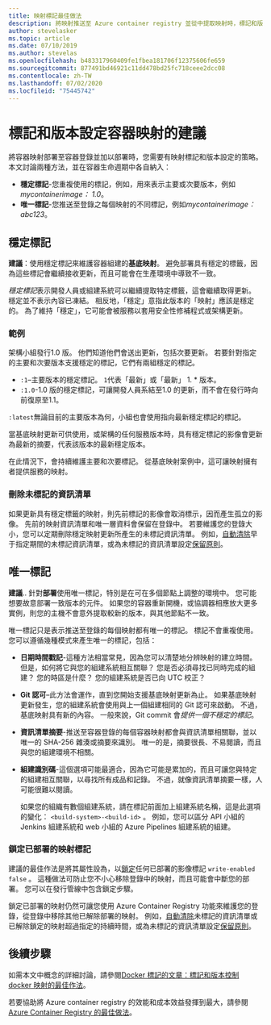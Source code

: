 ```yaml
---
title: 映射標記最佳做法
description: 將映射推送至 Azure container registry 並從中提取映射時，標記和版本控制 Docker 容器映射的最佳做法
author: stevelasker
ms.topic: article
ms.date: 07/10/2019
ms.author: stevelas
ms.openlocfilehash: b483317960409fe1fbea181706f12375606fe659
ms.sourcegitcommit: 877491bd46921c11dd478bd25fc718ceee2dcc08
ms.contentlocale: zh-TW
ms.lasthandoff: 07/02/2020
ms.locfileid: "75445742"
---
```

# <a name="recommendations-for-tagging-and-versioning-container-images"></a>標記和版本設定容器映射的建議

將容器映射部署至容器登錄並加以部署時，您需要有映射標記和版本設定的策略。 本文討論兩種方法，並在容器生命週期中各自納入：

* **穩定標記**-您重複使用的標記，例如，用來表示主要或次要版本，例如*mycontainerimage： 1.0*。
* **唯一標記**-您推送至登錄之每個映射的不同標記，例如*mycontainerimage： abc123*。

## <a name="stable-tags"></a>穩定標記

**建議**：使用穩定標記來維護容器組建的**基底映射**。 避免部署具有穩定的標籤，因為這些標記會繼續接收更新，而且可能會在生產環境中導致不一致。

*穩定標記*表示開發人員或組建系統可以繼續提取特定標籤，這會繼續取得更新。 穩定並不表示內容已凍結。 相反地，「穩定」意指此版本的「映射」應該是穩定的。 為了維持「穩定」，它可能會被服務以套用安全性修補程式或架構更新。

### <a name="example"></a>範例

架構小組發行1.0 版。 他們知道他們會送出更新，包括次要更新。 若要針對指定的主要和次要版本支援穩定的標記，它們有兩組穩定的標記。

* `:1`–主要版本的穩定標記。 `1`代表「最新」或「最新」 1. * 版本。
* `:1.0`-1.0 版的穩定標記，可讓開發人員系結至1.0 的更新，而不會在發行時向前復原至1.1。

`:latest`無論目前的主要版本為何，小組也會使用指向最新穩定標記的標記。

當基底映射更新可供使用，或架構的任何服務版本時，具有穩定標記的影像會更新為最新的摘要，代表該版本的最新穩定版本。

在此情況下，會持續維護主要和次要標記。 從基底映射案例中，這可讓映射擁有者提供服務的映射。

### <a name="delete-untagged-manifests"></a>刪除未標記的資訊清單

如果更新具有穩定標籤的映射，則先前標記的影像會取消標示，因而產生孤立的影像。 先前的映射資訊清單和唯一層資料會保留在登錄中。 若要維護您的登錄大小，您可以定期刪除穩定映射更新所產生的未標記資訊清單。 例如，[自動清除](container-registry-auto-purge.md)早于指定期間的未標記資訊清單，或為未標記的資訊清單設定[保留原則](container-registry-retention-policy.md)。

## <a name="unique-tags"></a>唯一標記

**建議**.. 針對**部署**使用唯一標記，特別是在可在多個節點上調整的環境中。 您可能想要故意部署一致版本的元件。 如果您的容器重新開機，或協調器相應放大更多實例，則您的主機不會意外提取較新的版本，與其他節點不一致。

唯一標記只是表示推送至登錄的每個映射都有唯一的標記。 標記不會重複使用。 您可以遵循幾種模式來產生唯一的標記，包括：

* **日期時間戳記**-這種方法相當常見，因為您可以清楚地分辨映射的建立時間。 但是，如何將它與您的組建系統相互關聯？ 您是否必須尋找已同時完成的組建？ 您的時區是什麼？ 您的組建系統是否已向 UTC 校正？
* **Git 認可**–此方法會運作，直到您開始支援基底映射更新為止。 如果基底映射更新發生，您的組建系統會使用與上一個組建相同的 Git 認可來啟動。 不過，基底映射具有新的內容。 一般來說，Git commit 會*提供一個不穩定的標記*。
* **資訊清單摘要**-推送至容器登錄的每個容器映射都會與資訊清單相關聯，並以唯一的 SHA-256 雜湊或摘要來識別。 唯一的是，摘要很長、不易閱讀，而且與您的組建環境不相關。
* **組建識別碼**-這個選項可能最適合，因為它可能是累加的，而且可讓您與特定的組建相互關聯，以尋找所有成品和記錄。 不過，就像資訊清單摘要一樣，人可能很難以閱讀。

  如果您的組織有數個組建系統，請在標記前面加上組建系統名稱，這是此選項的變化： `<build-system>-<build-id>` 。 例如，您可以區分 API 小組的 Jenkins 組建系統和 web 小組的 Azure Pipelines 組建系統的組建。

### <a name="lock-deployed-image-tags"></a>鎖定已部署的映射標記

建議的最佳作法是將其屬性設為，以[鎖定](container-registry-image-lock.md)任何已部署的影像標記 `write-enabled` `false` 。 這種做法可防止您不小心移除登錄中的映射，而且可能會中斷您的部署。 您可以在發行管線中包含鎖定步驟。

鎖定已部署的映射仍然可讓您使用 Azure Container Registry 功能來維護您的登錄，從登錄中移除其他已解除部署的映射。 例如，[自動清除](container-registry-auto-purge.md)未標記的資訊清單或已解除鎖定的映射超過指定的持續時間，或為未標記的資訊清單設定[保留原則](container-registry-retention-policy.md)。

## <a name="next-steps"></a>後續步驟

如需本文中概念的詳細討論，請參閱[Docker 標記的文章：標記和版本控制 docker 映射的最佳作法](https://stevelasker.blog/2018/03/01/docker-tagging-best-practices-for-tagging-and-versioning-docker-images/)。

若要協助將 Azure container registry 的效能和成本效益發揮到最大，請參閱[Azure Container Registry 的最佳做法](container-registry-best-practices.md)。

<!-- IMAGES -->


<!-- LINKS - Internal -->


